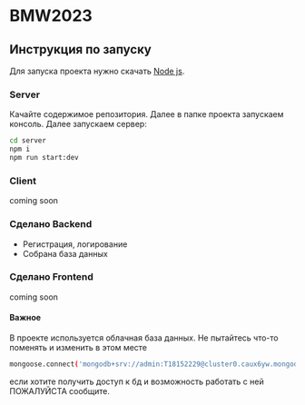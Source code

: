# BMW2023
## Инструкция по запуску
Для запуска проекта нужно скачать [Node js](https://nodejs.org/ru).
### Server
Качайте содержимое репозитория. Далее в папке проекта запускаем консоль. Далее запускаем сервер:
```sh
cd server
npm i
npm run start:dev
```

### Client

coming soon

### Сделано Backend

- Регистрация, логирование
- Собрана база данных

### Сделано Frontend

coming soon

#### Важное

В проекте используется облачная база данных. Не пытайтесь что-то поменять и изменить в этом месте
```sh
mongoose.connect('mongodb+srv://admin:T18152229@cluster0.caux6yw.mongodb.net/Bmw2023-demo?retryWrites=true&w=majority')
```
если хотите получить доступ к бд и возможность работать с ней ПОЖАЛУЙСТА сообщите.